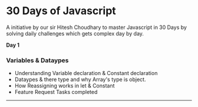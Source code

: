 
# 30 Days of Javascript

A initiative by our sir Hitesh Choudhary to master Javascript in 30 Days by solving daily challenges which gets complex day by day.

**Day 1**
### Variables & Dataypes 

* Understanding Variable declaration & Constant declaration
* Dataypes & there type and why Array's type is object.
* How Reassigning works in let & Constant
* Feature Request Tasks completed

----------